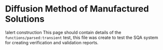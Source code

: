 # Diffusion Method of Manufactured Solutions

!alert construction
This page should contain details of the `functions/parsed:transient` test, this file was
create to test the SQA system for creating verification and validation reports.

